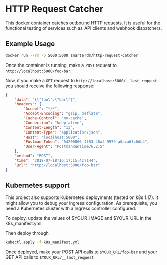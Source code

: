 # HTTP Request Catcher

This docker container catches outbound HTTP requests. It is useful for the functional testing of services such as API clients and webhook dispatchers.

## Example Usage

```sh
docker run --rm -p 5000:5000 smarterdm/http-request-catcher
```

Once the container is running, make a `POST` request to `http://localhost:5000/foo-bar`.

Now, if you make a `GET` request to `http://localhost:5000/__last_request__` you should receive the following response:

```json
{
    "data": "{\"foo\":\"bar\"}",
    "headers": {
        "Accept": "*/*",
        "Accept-Encoding": "gzip, deflate",
        "Cache-Control": "no-cache",
        "Connection": "keep-alive",
        "Content-Length": "13",
        "Content-Type": "application/json",
        "Host": "localhost:5000",
        "Postman-Token": "54200866-4f53-48af-9979-a0aca6fc0db4",
        "User-Agent": "PostmanRuntime/6.2.5"
    },
    "method": "POST",
    "time": "2018-07-18T16:17:15.427144",
    "url": "http://localhost:5000/foo-bar"
}
```

## Kubernetes support

This project also supports Kubernetes deployments (tested on k8s 1.17). It might allow you to debug your ingress configuration. As prerequisite, you need a Kubernetes cluster with a Ingress controller configured.

To deploy, update the values of $YOUR_IMAGE and $YOUR_URL in the k8s_manifest.yml.

Then deploy through

```sh
kubectl apply -f k8s_manifest.yml
```

Once deployed, make your POST API calls to `$YOUR_URL/foo-bar` and your GET API calls to `$YOUR_URL/__last_request`